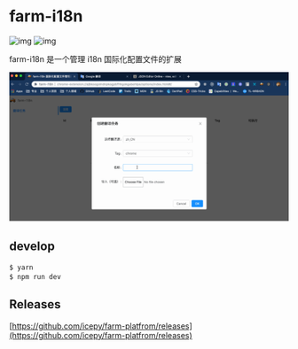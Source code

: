 # farm-i18n

![img](https://img.shields.io/github/license/icepy/farm-platfrom.svg) ![img](https://img.shields.io/github/downloads/icepy/farm-platfrom/total.svg)

farm-i18n 是一个管理 i18n 国际化配置文件的扩展

![](./farm-i18n.gif)

## develop

```bash
$ yarn
$ npm run dev
```

## Releases

[https://github.com/icepy/farm-platfrom/releases](https://github.com/icepy/farm-platfrom/releases)
